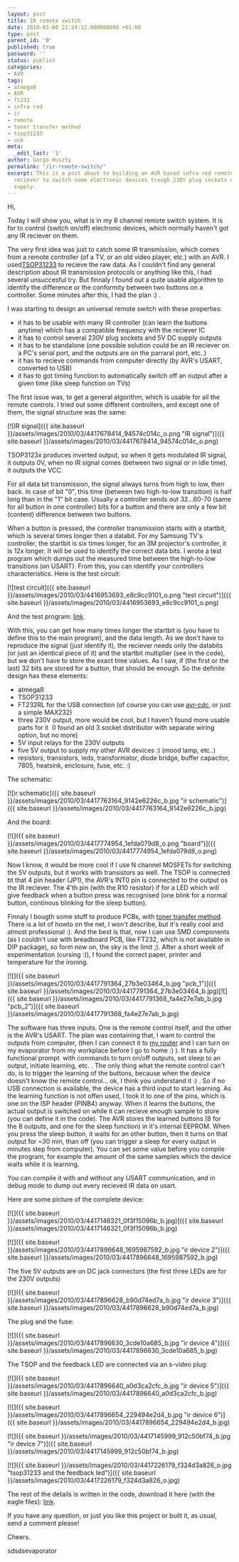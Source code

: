 ```yaml
---
layout: post
title: IR remote switch
date: 2010-03-08 21:24:12.000000000 +01:00
type: post
parent_id: '0'
published: true
password: ''
status: publish
categories:
- AVR
tags:
- atmega8
- AVR
- ft232
- infra red
- ir
- remote
- toner transfer method
- tsop31233
- usb
meta:
  _edit_last: '1'
author: Gergo Huszty
permalink: "/ir-remote-switch/"
excerpt: This is a post about to building an AVR based infra red remote controller
  reciever to switch some electronic devices trough 230V plug sockets or trough 5V
  supply.
---
```

Hi,

Today I will show you, what is in my 8 channel remote switch system. It is for to control (switch on/off) electronic devices, which normally haven't got any IR reciever on them.

The very first idea was just to catch some IR transmission, which comes from a remote controller (of a TV, or an old video player, etc.) with an AVR. I used[TSOP31233](http://www.vishay.com/docs/81745/tsop312.pdf) to recieve the raw data. As I couldn't find any general description about IR transmission protocols or anything like this, I had several unsuccesful try. But finnaly I found out a quite usable algorithm to identify the difference or the conformity between two buttons on a controller. Some minutes after this, I had the plan :) .<!--more-->

I was starting to design an universal remote switch with these properties:

- it has to be usable with many IR controller (can learn the buttons anytime) which has a compatible frequency with the reciever IC
- it has to control several 230V plug sockets and 5V DC supply outputs
- it has to be standalone (one possible solution could be an IR reciever on a PC's serial port, and the outputs are on the parraral port, etc..)
- it has to recieve commands from computer directly (by AVR's USART, converted to USB)
- it has to got timing function to automatically switch off an output after a given time (like sleep function on TVs)

The first issue was, to get a general algorithm, which is usable for all the remote controls. I tried out some different controllers, and except one of them, the signal structure was the same:

[![IR signal]({{ site.baseurl }}/assets/images/2010/03/4417678414_94574c014c_o.png "IR signal")]({{ site.baseurl }}/assets/images/2010/03/4417678414_94574c014c_o.png)

TSOP3123x produces inverted output, so when it gets modulated IR signal, it outputs 0V, when no IR signal comes (between two signal or in idle time), it outputs the VCC.

For all data bit transmission, the signal always turns from high to low, then back. In case of bit "0", this time (between two high-to-low transition) is half long than in the "1" bit case. Usually a controller sends out 32...60-70 (same for all button in one controller) bits for a button and there are only a few bit (content) difference between two buttons.

When a button is pressed, the controller transmission starts with a startbit, which is several times longer then a databit. For my Samsung TV's controller, the startbit is six times longer, for an 3M projector's controller, it is 12x longer. It will be used to identify the correct data bits. I wrote a test program which dumps out the measured time between the high-to-low transitions (on USART). From this, you can identify your controllers characteristics. Here is the test circuit:

[![test circuit]({{ site.baseurl }}/assets/images/2010/03/4416953693_e8c9cc9101_o.png "test circuit")]({{ site.baseurl }}/assets/images/2010/03/4416953693_e8c9cc9101_o.png)

And the test program: [link](https://libesz.digitaltrip.hu/downloads/infra_test.zip).

With this, you can get how many times longer the startbit is (you have to define this to the main program), and the data length. As we don't have to reproduce the signal (just identify it), the reciever needs only the databits (or just an identical piece of it) and the startbit multiplier (see in the code), but we don't have to store the exact time values. As I saw, if (the first or the last) 32 bits are stored for a button, that should be enough. So the definite design has these elements:

- atmega8
- TSOP31233
- FT232RL for the USB connection (of course you can use [avr-cdc](http://www.recursion.jp/avrcdc/), or just a simple MAX232)
- three 230V output, more would be cool, but I haven't found more usable parts for it&nbsp; (I found an old 3 socket distributor with separate wiring option, but no more)
- 5V input relays for the 230V outputs
- five 5V output to supply my other AVR devices :) (mood lamp, etc..)
- resistors, transistors, leds, transformator, diode bridge, buffer capacitor, 7805, heatsink, enclosure, fuse, etc. :)

The schematic:

[![ir schematic]({{ site.baseurl }}/assets/images/2010/03/4417763164_9142e6226c_b.jpg "ir schematic")]({{ site.baseurl }}/assets/images/2010/03/4417763164_9142e6226c_b.jpg)

And the board:

[![]({{ site.baseurl }}/assets/images/2010/03/4417774954_1efda079d8_o.png "board")]({{ site.baseurl }}/assets/images/2010/03/4417774954_1efda079d8_o.png)

Now I know, it would be more cool if I use N channel MOSFETs for switching the 5V outputs, but it works with transistors as well. The TSOP is connected bt that 4 pin header (JP1), the AVR's INT0 pin is connected to the output os the IR reciever. The 4'th pin (with the R10 resistor) if for a LED which will give feedback when a button press was recognised (one blink for a normal button, continous blinking for the sleep button).

Finnaly I bougth some stuff to produce PCBs, with [toner transfer method](http://www.google.com/search?q=toner+transfer+pcb). There is a lot of howto on the net, I won't describe, but it's really cool and almost professional :). And the best is that, now I can use SMD components (as I couldn't use with breadboard PCB, like FT232, which is not available in DIP package), so form now on, the sky is the limit ;). After a short week of experimentation (cursing :)), I found the correct paper, printer and temperature for the ironing.

[![]({{ site.baseurl }}/assets/images/2010/03/4417791364_27b3e03464_b.jpg "pcb\_1")]({{ site.baseurl }}/assets/images/2010/03/4417791364_27b3e03464_b.jpg)[![]({{ site.baseurl }}/assets/images/2010/03/4417791368_fa4e27e7ab_b.jpg "pcb\_2")]({{ site.baseurl }}/assets/images/2010/03/4417791368_fa4e27e7ab_b.jpg)

The software has three inputs. One is the remote control itself, and the other is the AVR's USART. The plan was containing that, I want to control the outputs from computer, (then I can connect it to [my router](https://libesz.digitaltrip.hu/my_linux_based_router/) and I can turn on my evaporator from my workplace before I go to home :) ). It has a fully functional prompt&nbsp; with commands to turn on/off outputs, set sleep to an output, initiate learning, etc. . The only thing what the remote control can't do, is to trigger the learning of the buttons, because when the device doesn't know the remote control... ok, I think you understand it :) . So if no USB connection is available, the device has a third input to start learning. As the learning function is not offen used, I took it to one of the pins, which is one on the ISP header (PINB4) anyway. When it learns the buttons, the actual output is switched on while it can recieve enough sample to store (you can define it in the code). The AVR stores the learned buttons (8 for the 8 outputs, and one for the sleep function) in it's internal EEPROM. When you press the sleep button, it waits for an other button, then it turns on that output for ~30 min, than off (you can trigger a sleep for every output in minutes step from computer). You can set some value before you compile the program, for example the amount of the same samples which the device waits while it is learning.

You can compile it with and without any USART communication, and in debug mode to dump out every recieved IR data on usart.

Here are some picture of the complete device:

[![]({{ site.baseurl }}/assets/images/2010/03/4417146321_0f3f15096b_b.jpg)]({{ site.baseurl }}/assets/images/2010/03/4417146321_0f3f15096b_b.jpg)

[![]({{ site.baseurl }}/assets/images/2010/03/4417896648_1695987592_b.jpg "ir device 2")]({{ site.baseurl }}/assets/images/2010/03/4417896648_1695987592_b.jpg)

The five 5V outputs are on DC jack connectors (the first three LEDs are for the 230V outputs)

[![]({{ site.baseurl }}/assets/images/2010/03/4417896628_b90d74ed7a_b.jpg "ir device 3")]({{ site.baseurl }}/assets/images/2010/03/4417896628_b90d74ed7a_b.jpg)

The plug and the fuse:

[![]({{ site.baseurl }}/assets/images/2010/03/4417896630_3cde10a685_b.jpg "ir device 4")]({{ site.baseurl }}/assets/images/2010/03/4417896630_3cde10a685_b.jpg)

The TSOP and the feedback LED are connected via an s-video plug:

[![]({{ site.baseurl }}/assets/images/2010/03/4417896640_a0d3ca2cfc_b.jpg "ir device 5")]({{ site.baseurl }}/assets/images/2010/03/4417896640_a0d3ca2cfc_b.jpg)

[![]({{ site.baseurl }}/assets/images/2010/03/4417896654_229494e2d4_b.jpg "ir device 6")]({{ site.baseurl }}/assets/images/2010/03/4417896654_229494e2d4_b.jpg)

[![]({{ site.baseurl }}/assets/images/2010/03/4417145999_912c50bf74_b.jpg "ir device 7")]({{ site.baseurl }}/assets/images/2010/03/4417145999_912c50bf74_b.jpg)

[![]({{ site.baseurl }}/assets/images/2010/03/4417226179_f324d3a826_o.jpg "tsop31233 and the feedback led")]({{ site.baseurl }}/assets/images/2010/03/4417226179_f324d3a826_o.jpg)

The rest of the details is written in the code, download it here (with the eagle files): [link](https://libesz.digitaltrip.hu/downloads/ir_remote_switch.zip).

If you have any question, or just you like this project or built it, as usual, send a comment please!

Cheers.

sdsdsevaporator

